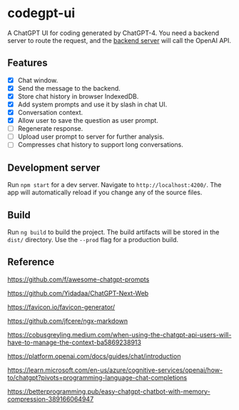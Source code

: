 # codegpt-ui
A ChatGPT UI for coding generated by ChatGPT-4. You need a backend server to route the request, and the [backend server](https://github.com/lancerzhang/codegpt-server) will call the OpenAI API.

## Features
- [x] Chat window.
- [x] Send the message to the backend.
- [x] Store chat history in browser IndexedDB.
- [x] Add system prompts and use it by slash in chat UI.
- [x] Conversation context.
- [x] Allow user to save the question as user prompt.
- [ ] Regenerate response.
- [ ] Upload user prompt to server for further analysis.
- [ ] Compresses chat history to support long conversations.

## Development server

Run `npm start` for a dev server. Navigate to `http://localhost:4200/`. The app will automatically reload if you change any of the source files.

## Build

Run `ng build` to build the project. The build artifacts will be stored in the `dist/` directory. Use the `--prod` flag for a production build.

## Reference
https://github.com/f/awesome-chatgpt-prompts

https://github.com/Yidadaa/ChatGPT-Next-Web

https://favicon.io/favicon-generator/

https://github.com/jfcere/ngx-markdown

https://cobusgreyling.medium.com/when-using-the-chatgpt-api-users-will-have-to-manage-the-context-ba5869238913

https://platform.openai.com/docs/guides/chat/introduction

https://learn.microsoft.com/en-us/azure/cognitive-services/openai/how-to/chatgpt?pivots=programming-language-chat-completions

https://betterprogramming.pub/easy-chatgpt-chatbot-with-memory-compression-389166064947